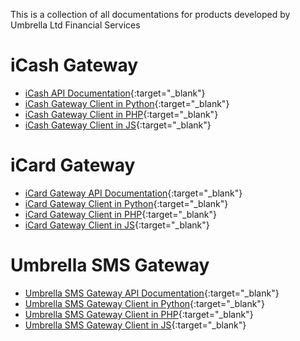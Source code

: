 This is a collection of all documentations for products developed by Umbrella Ltd Financial Services

# iCash Gateway
 - [iCash API Documentation](https://umbrellafs.github.io/iCashGatewayAPIDocs){:target="_blank"}
 - [iCash Gateway Client in Python](https://umbrellafs.github.io/iCashGatewayClientPython){:target="_blank"}
 - [iCash Gateway Client in PHP](https://github.com/umbrellafs/iCashGatewayClientPHP){:target="_blank"}
 - [iCash Gateway Client in JS](https://github.com/umbrellafs/iCashGatewayClientNodeJS){:target="_blank"}

# iCard Gateway
 - [iCard Gateway API Documentation](https://umbrellafs.github.io/iCardGatewayAPIDocs){:target="_blank"}
 - [iCard Gateway Client in Python](https://umbrellafs.github.io/iCardGatewayClientPython){:target="_blank"}
 - [iCard Gateway Client in PHP](){:target="_blank"}
 - [iCard Gateway Client in JS](https://github.com/umbrellafs/iCardGatewayClientNodeJS){:target="_blank"}

# Umbrella SMS Gateway
 - [Umbrella SMS Gateway API Documentation](https://github.com/umbrellafs/SMSGatewayDocs){:target="_blank"}
 - [Umbrella SMS Gateway Client in Python](https://github.com/umbrellafs/UmbrellaSMSClientPython){:target="_blank"}
 - [Umbrella SMS Gateway Client in PHP](https://github.com/umbrellafs/UmbrellaSMSClientPHP){:target="_blank"}
 - [Umbrella SMS Gateway Client in JS](https://github.com/umbrellafs/UmbrellaSMSClientNodeJS){:target="_blank"}